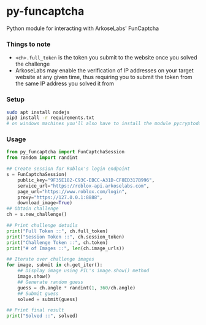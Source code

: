 # py-funcaptcha
Python module for interacting with ArkoseLabs' FunCaptcha

### Things to note
- `<ch>.full_token` is the token you submit to the website once you solved the challenge
- ArkoseLabs may enable the verification of IP addresses on your target website at any given time, thus requiring you to submit the token from the same IP address you solved it from


### Setup
```bash
sudo apt install nodejs
pip3 install -r requirements.txt
# on windows machines you'll also have to install the module pycryptodome
```


### Usage
```python
from py_funcaptcha import FunCaptchaSession
from random import randint

## Create session for Roblox's login endpoint
s = FunCaptchaSession(
    public_key="9F35E182-C93C-EBCC-A31D-CF8ED317B996",
    service_url="https://roblox-api.arkoselabs.com",
    page_url="https://www.roblox.com/login",
    proxy="https://127.0.0.1:8888",
    download_image=True)
## Obtain challenge
ch = s.new_challenge()

## Print challenge details
print("Full Token ::", ch.full_token)
print("Session Token ::", ch.session_token)
print("Challenge Token ::", ch.token)
print("# of Images ::", len(ch.image_urls))

## Iterate over challenge images
for image, submit in ch.get_iter():
    ## Display image using PIL's image.show() method
    image.show()
    ## Generate random guess
    guess = ch.angle * randint(1, 360/ch.angle)
    ## Submit guess
    solved = submit(guess)

## Print final result
print("Solved ::", solved)
```
